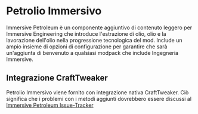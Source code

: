 # Petrolio Immersivo

Immersive Petroleum è un componente aggiuntivo di contenuto leggero per Immersive Engineering che introduce l'estrazione di olio, olio e la lavorazione dell'olio nella progressione tecnologica del mod. Include un ampio insieme di opzioni di configurazione per garantire che sarà un'aggiunta di benvenuto a qualsiasi modpack che include Ingegneria Immersive.

## Integrazione CraftTweaker

Petrolio Immersivo viene fornito con integrazione nativa CraftTweaker. Ciò significa che i problemi con i metodi aggiunti dovrebbero essere discussi al [Immersive Petroleum Issue-Tracker](https://github.com/Flaxbeard/ImmersivePetroleum/issues)